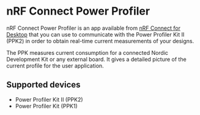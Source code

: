 # nRF Connect Power Profiler

nRF Connect Power Profiler is an app available from [nRF Connect for Desktop](https://nordic-dev.zoominsoftware.io/bundle/nrf-connect-desktop/page/index.html) that you can use to communicate with the Power Profiler Kit II (PPK2) in order to obtain real-time current measurements of your designs.

The PPK measures current consumption for a connected Nordic Development Kit or any external board. It gives a detailed picture of the current profile for the user application.

## Supported devices

- Power Profiler Kit II (PPK2)
- Power Profiler Kit (PPK1)
